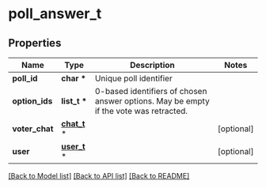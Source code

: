 # poll_answer_t

## Properties
Name | Type | Description | Notes
------------ | ------------- | ------------- | -------------
**poll_id** | **char \*** | Unique poll identifier | 
**option_ids** | **list_t \*** | 0-based identifiers of chosen answer options. May be empty if the vote was retracted. | 
**voter_chat** | [**chat_t**](chat.md) \* |  | [optional] 
**user** | [**user_t**](user.md) \* |  | [optional] 

[[Back to Model list]](../README.md#documentation-for-models) [[Back to API list]](../README.md#documentation-for-api-endpoints) [[Back to README]](../README.md)


